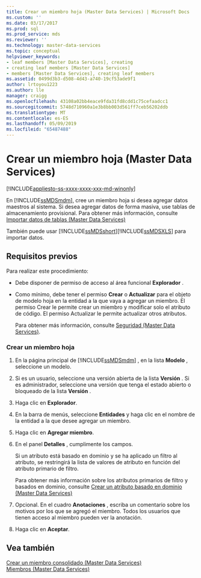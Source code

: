 ```yaml
---
title: Crear un miembro hoja (Master Data Services) | Microsoft Docs
ms.custom: ''
ms.date: 03/17/2017
ms.prod: sql
ms.prod_service: mds
ms.reviewer: ''
ms.technology: master-data-services
ms.topic: conceptual
helpviewer_keywords:
- leaf members [Master Data Services], creating
- creating leaf members [Master Data Services]
- members [Master Data Services], creating leaf members
ms.assetid: 0499d3b3-d508-4d43-a740-19cf53ade9f1
author: lrtoyou1223
ms.author: lle
manager: craigg
ms.openlocfilehash: 43108a02bb4eace9fda31fd8cdd1c75cefaadcc1
ms.sourcegitcommit: 5748d710960a1e3b8bb003d561ff7ceb56202ddb
ms.translationtype: MT
ms.contentlocale: es-ES
ms.lasthandoff: 05/09/2019
ms.locfileid: "65487488"
---
```

# <a name="create-a-leaf-member-master-data-services"></a>Crear un miembro hoja (Master Data Services)

[!INCLUDE[appliesto-ss-xxxx-xxxx-xxx-md-winonly](../includes/appliesto-ss-xxxx-xxxx-xxx-md-winonly.md)]

  En [!INCLUDE[ssMDSmdm](../includes/ssmdsmdm-md.md)], cree un miembro hoja si desea agregar datos maestros al sistema. Si desea agregar datos de forma masiva, use tablas de almacenamiento provisional. Para obtener más información, consulte [Importar datos de tablas &#40;Master Data Services&#41;](../master-data-services/import-data-from-tables-master-data-services.md)  
  
 También puede usar [!INCLUDE[ssMDSshort](../includes/ssmdsshort-md.md)][!INCLUDE[ssMDSXLS](../includes/ssmdsxls-md.md)] para importar datos.  
  
## <a name="prerequisites"></a>Requisitos previos  
 Para realizar este procedimiento:  
  
-   Debe disponer de permiso de acceso al área funcional **Explorador** .  
  
-   Como mínimo, debe tener el permiso **Crear** o **Actualizar** para el objeto de modelo hoja en la entidad a la que vaya a agregar un miembro. El permiso Crear le permite crear un miembro y modificar solo el atributo de código. El permiso Actualizar le permite actualizar otros atributos.  
  
     Para obtener más información, consulte [Seguridad &#40;Master Data Services&#41;](../master-data-services/security-master-data-services.md).  
  
### <a name="to-create-a-leaf-member"></a>Crear un miembro hoja  
  
1.  En la página principal de [!INCLUDE[ssMDSmdm](../includes/ssmdsmdm-md.md)] , en la lista **Modelo** , seleccione un modelo.  
  
2.  Si es un usuario, seleccione una versión abierta de la lista **Versión** . Si es administrador, seleccione una versión que tenga el estado abierto o bloqueado de la lista **Versión** .  
  
3.  Haga clic en **Explorador**.  
  
4.  En la barra de menús, seleccione **Entidades** y haga clic en el nombre de la entidad a la que desee agregar un miembro.  
  
5.  Haga clic en **Agregar miembro**.  
  
6.  En el panel **Detalles** , cumplimente los campos.  
  
     Si un atributo está basado en dominio y se ha aplicado un filtro al atributo, se restringirá la lista de valores de atributo en función del atributo primario de filtro.  
  
     Para obtener más información sobre los atributos primarios de filtro y basados en dominio, consulte [Crear un atributo basado en dominio &#40;Master Data Services&#41;](../master-data-services/create-a-domain-based-attribute-master-data-services.md)  
  
7.  Opcional. En el cuadro **Anotaciones** , escriba un comentario sobre los motivos por los que se agregó el miembro. Todos los usuarios que tienen acceso al miembro pueden ver la anotación.  
  
8.  Haga clic en **Aceptar**.  
  
## <a name="see-also"></a>Vea también  
 [Crear un miembro consolidado &#40;Master Data Services&#41;](../master-data-services/create-a-consolidated-member-master-data-services.md)   
 [Miembros &#40;Master Data Services&#41;](../master-data-services/members-master-data-services.md)  
  
  
